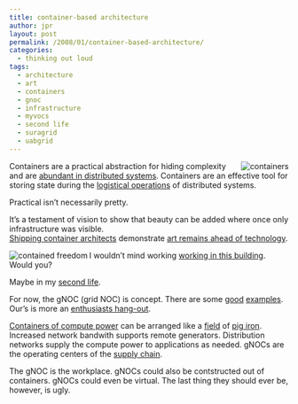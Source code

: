 ```yaml
---
title: container-based architecture
author: jpr
layout: post
permalink: /2008/01/container-based-architecture/
categories:
  - thinking out loud
tags:
  - architecture
  - art
  - containers
  - gnoc
  - infrastructure
  - myvocs
  - second life
  - suragrid
  - uabgrid
---
```

<p><img align="right" src="http://upload.wikimedia.org/wikipedia/commons/thumb/7/7a/Line3174_-_Shipping_Containers_at_the_terminal_at_Port_Elizabeth%2C_New_Jersey_-_NOAA.jpg/250px-Line3174_-_Shipping_Containers_at_the_terminal_at_Port_Elizabeth%2C_New_Jersey_-_NOAA.jpg" alt="containers " />Containers are a practical abstraction for hiding complexity and are <a href="http://en.wikipedia.org/wiki/Containerization">abundant in distributed systems</a>.   Containers are an effective tool for storing state during the <a href="http://en.wikipedia.org/wiki/Logistics"> logistical operations</a> of distributed systems.</p>
<p>Practical isn&#8217;t necessarily pretty.  </p>
<p>It&#8217;s a testament of vision to show that beauty can be added where once only infrastructure was visible.<br />
<a href="http://en.wikipedia.org/wiki/Shipping_container_architecture">Shipping container architects</a> demonstrate  <a href="http://www.treehugger.com/files/2005/01/shipping_contai.php">art remains ahead of technology</a>.</p>
<p><img  align="left" src="http://i.treehugger.com/files/seatrain.JPG" alt="contained freedom" />I wouldn&#8217;t mind working <a href="http://www.designmobile.com/seatrain.html">working in this building</a>. Would you?</p>
<p>Maybe in my <a href="http://secondlife.com/">second life</a>.</p>
<p>For now, the gNOC (grid NOC) is concept.  There are some <a href="http://www.gridcenter.or.kr/GridNOC/index.php">good<a/> <a href="http://noc.ipgrid.org/">examples</a>. Our&#8217;s is more an <a href="http://www.unexplainable.net/artman/publish/article_1180.shtml">enthusiasts hang-out</a>.</p>
<p><a href="http://www.sciam.com/article.cfm?articleId=B1027B68-E7F2-99DF-352186A04761EB7F">Containers of compute power</a> can be arranged like a <a href="http://www.slossfurnaces.com/media/html/sloss_story/index.html">field</a> of <a href="http://en.wikipedia.org/wiki/Pig_iron">pig iron</a>. Increased network bandwith supports remote generators. Distribution networks supply the compute power to applications as needed. gNOCs are the operating centers of the <a href="http://en.wikipedia.org/wiki/Supply_chain">supply chain</a>.</p>
<p>The gNOC is the workplace.  gNOCs could also be contstructed out of containers.  gNOCs could even be virtual.  The last thing they should ever be, however, is ugly.</p>
